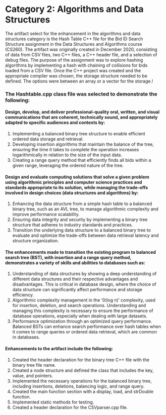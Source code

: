 # Category 2: Algorithms and Data Structures

The artifact select for the enhancement in the algorithms and data structures category is the Hash Table C++ file for the Bid ID Search Structure assignment in the Data Structures and Algorithms course (CS260). The artifact was originally created in December 2020, consisting of data from CSV files, two C++ files, a C++ header file, and a selection of debug files. The purpose of the assignment was to explore hashing algorithms by implementing a hash with chaining of collisions for bids loaded from a CSV file. Once the C++ project was created and the appropriate compiler was chosen, the storage structure needed to be defined. The options were between an array or a vector for the storage.!


### The Hashtable.cpp class file was selected to demonstrate the following: 
#### Design, develop, and deliver professional-quality oral, written, and visual communications that are coherent, technically sound, and appropriately adapted to specific audiences and contexts by: 

1. Implementing a balanced binary tree structure to enable efficient ordered data storage and retrieval.
2. Developing insertion algorithms that maintain the balance of the tree, ensuring the time it takes to complete the operation increases logarithmically in relation to the size of the input data.
3.	Creating a range query method that efficiently finds all bids within a given range, leveraging the ordered nature of the tree.

#### Design and evaluate computing solutions that solve a given problem using algorithmic principles and computer science practices and standards appropriate to its solution, while managing the trade-offs involved in design choices (data structures and algorithms) by: 

1.	Enhancing the data structure from a simple hash table to a balanced binary tree, such as an AVL tree, to manage algorithmic complexity and improve performance scalability. 
2.	Ensuring data integrity and security by implementing a binary tree structure that adheres to industry standards and practices.
3.	Transition the underlying data structure to a balanced binary tree to evaluate and optimize the trade-offs between data retrieval latency and structure organization.


#### The enhancements made to transition the existing program to balanced search tree (BST), with insertion and a range query method, demonstrates a variety of skills and abilities to databases such as:
1.	Understanding of data structures by showing a deep understanding of different data structures and their respective advantages and disadvantages. This is critical in database design, where the choice of data structure can significantly affect performance and storage efficiency.
2.	Algorithmic complexity management in the ‘0(log n)’ complexity, used for insertion, deletion, and search operations. Understanding and managing this complexity is necessary to ensure the performance of database operations, especially when dealing with large datasets.
3.	Performance optimization through an optimized query performance. Balanced BSTs can enhance search performance over hash tables when it comes to range queries or ordered data retrieval, which are common in databases.

   
#### Enhancements to the artifact include the following: 
1.	Created the header declaration for the binary tree C++ file with the binary tree file name.
2.	Created a node structure and defined the class that includes the key, value, and pointers.
3.	Implemented the necessary operations for the balanced binary tree, including insertions, deletions, balancing logic, and range query.
4.	Created the main function section with a display, load, and strDouble function.
5.	Implemented static methods for testing.
6.	Created a header declaration for the CSVparser.cpp file.
